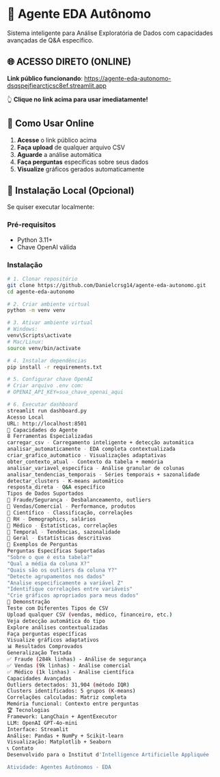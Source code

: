 # 🤖 Agente EDA Autônomo

Sistema inteligente para Análise Exploratória de Dados com capacidades avançadas de Q&A específico.

## 🌐 ACESSO DIRETO (ONLINE)

**Link público funcionando**: https://agente-eda-autonomo-dsqspejfiearctjcsc8ef.streamlit.app

👆 **Clique no link acima para usar imediatamente!**

## 🚀 Como Usar Online

1. **Acesse** o link público acima
2. **Faça upload** de qualquer arquivo CSV
3. **Aguarde** a análise automática
4. **Faça perguntas** específicas sobre seus dados
5. **Visualize** gráficos gerados automaticamente

## 🔧 Instalação Local (Opcional)

Se quiser executar localmente:

### Pré-requisitos
- Python 3.11+
- Chave OpenAI válida

### Instalação
```bash
# 1. Clonar repositório
git clone https://github.com/Danielcrsg14/agente-eda-autonomo.git
cd agente-eda-autonomo

# 2. Criar ambiente virtual
python -m venv venv

# 3. Ativar ambiente virtual
# Windows:
venv\Scripts\activate
# Mac/Linux:
source venv/bin/activate

# 4. Instalar dependências
pip install -r requirements.txt

# 5. Configurar chave OpenAI
# Criar arquivo .env com:
# OPENAI_API_KEY=sua_chave_openai_aqui

# 6. Executar dashboard
streamlit run dashboard.py
Acesso Local
URL: http://localhost:8501
🧠 Capacidades do Agente
8 Ferramentas Especializadas
carregar_csv - Carregamento inteligente + detecção automática
analisar_automaticamente - EDA completa contextualizada
criar_grafico_automatico - Visualizações adaptativas
obter_contexto_atual - Contexto da tabela + memória
analisar_variavel_especifica - Análise granular de colunas
analisar_tendencias_temporais - Séries temporais + sazonalidade
detectar_clusters - K-means automático
resposta_direta - Q&A específico
Tipos de Dados Suportados
🚨 Fraude/Segurança - Desbalanceamento, outliers
🏪 Vendas/Comercial - Performance, produtos
🔬 Científico - Classificação, correlações
👥 RH - Demographics, salários
🏥 Médico - Estatísticas, correlações
📅 Temporal - Tendências, sazonalidade
🎯 Geral - Estatísticas descritivas
💬 Exemplos de Perguntas
Perguntas Específicas Suportadas
"Sobre o que é esta tabela?"
"Qual a média da coluna X?"
"Quais são os outliers da coluna Y?"
"Detecte agrupamentos nos dados"
"Analise especificamente a variável Z"
"Identifique correlações entre variáveis"
"Crie gráficos apropriados para meus dados"
🎯 Demonstração
Teste com Diferentes Tipos de CSV
Upload qualquer CSV (vendas, médico, financeiro, etc.)
Veja detecção automática do tipo
Explore análises contextualizadas
Faça perguntas específicas
Visualize gráficos adaptativos
📊 Resultados Comprovados
Generalização Testada
✅ Fraude (284k linhas) - Análise de segurança
✅ Vendas (9k linhas) - Análise comercial
✅ Médico (1k linhas) - Análise científica
Capacidades Avançadas
Outliers detectados: 31,904 (método IQR)
Clusters identificados: 5 grupos (K-means)
Correlações calculadas: Matriz completa
Memória funcional: Contexto entre perguntas
🏆 Tecnologias
Framework: LangChain + AgentExecutor
LLM: OpenAI GPT-4o-mini
Interface: Streamlit
Análise: Pandas + NumPy + Scikit-learn
Visualização: Matplotlib + Seaborn
📞 Contato
Desenvolvido para o Institut d'Intelligence Artificielle Appliquée

Atividade: Agentes Autônomos - EDA
